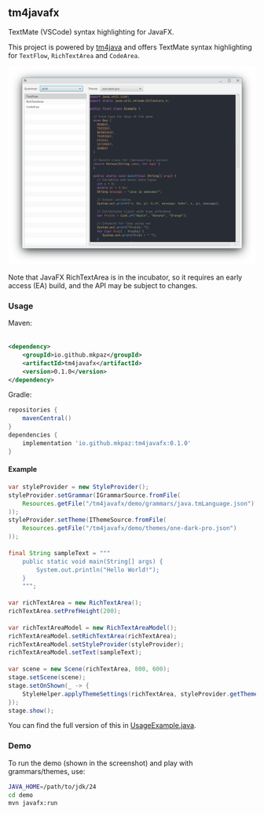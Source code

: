 ## tm4javafx

TextMate (VSCode) syntax highlighting for JavaFX.

This project is powered by [tm4java](https://github.com/mkpaz/tm4java) and offers TextMate syntax highlighting
for `TextFlow`, `RichTextArea` and `CodeArea`.

<p align="center">
<img src="https://raw.githubusercontent.com/mkpaz/tm4javafx/master/.screenshots/demo.png" alt="img"/>
</p>

Note that JavaFX RichTextArea is in the incubator, so it requires an early access (EA) build, and the API may
be subject to changes.

### Usage

Maven:

```xml

<dependency>
    <groupId>io.github.mkpaz</groupId>
    <artifactId>tm4javafx</artifactId>
    <version>0.1.0</version>
</dependency>
```

Gradle:

```groovy
repositories {
    mavenCentral()
}
dependencies {
    implementation 'io.github.mkpaz:tm4javafx:0.1.0'
}
```

#### Example

```java
var styleProvider = new StyleProvider();
styleProvider.setGrammar(IGrammarSource.fromFile(
    Resources.getFile("/tm4javafx/demo/grammars/java.tmLanguage.json")
));
styleProvider.setTheme(IThemeSource.fromFile(
    Resources.getFile("/tm4javafx/demo/themes/one-dark-pro.json")
));

final String sampleText = """
    public static void main(String[] args) {
        System.out.println("Hello World!");
    }
    """;

var richTextArea = new RichTextArea();
richTextArea.setPrefHeight(200);

var richTextAreaModel = new RichTextAreaModel();
richTextAreaModel.setRichTextArea(richTextArea);
richTextAreaModel.setStyleProvider(styleProvider);
richTextAreaModel.setText(sampleText);

var scene = new Scene(richTextArea, 800, 600);
stage.setScene(scene);
stage.setOnShown(_ -> {
    StyleHelper.applyThemeSettings(richTextArea, styleProvider.getThemeSettings());
});
stage.show();
```

You can find the full version of this in [UsageExample.java](demo/src/main/java/tm4javafx/demo/UsageExample.java).

### Demo

To run the demo (shown in the screenshot) and play with grammars/themes, use:

```sh
JAVA_HOME=/path/to/jdk/24
cd demo
mvn javafx:run
```

